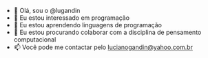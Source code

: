 - 👋 Olá, sou o @lugandin
- 👀 Eu estou  interessado em programação
- 🌱 Eu estou aprendendo linguagens de programação
- 💞️ Eu estou procurando colaborar com a disciplina de pensamento computacional
- 📫 Vocẽ pode me contactar pelo lucianogandin@yahoo.com.br

<!---
lugandin/lugandin is a ✨ special ✨ repository because its `README.md` (this file) appears on your GitHub profile.
You can click the Preview link to take a look at your changes.
--->
